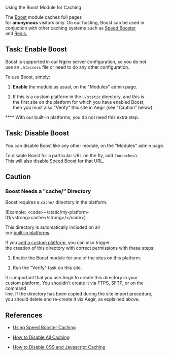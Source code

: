 Using the Boost Module for Caching

The [Boost](https://drupal.org/project/boost) module caches full pages\
for **anonymous** visitors only. On our hosting, Boost can be used in\
conjuction with other caching systems such as [Speed
Booster](cache-speed-booster)\
and [Redis.](cache-redis)

Task: Enable Boost
------------------

Boost is supported in our Nginx server configuration, so you do not\
use an `.htaccess` file or need to do any other configuration.

To use Boost, simply:

1.  **Enable** the module as usual, on the "Modules" admin page.

<!-- -->

1.  If this is a custom platform in the `~/static` directory, and this
    is\
    the first site on the platform for which you have enabled Boost,\
    then you must also "Verify" this site in Aegir (see
    "Caution" below).

**** With our built-in platforms, you do not need this extra step.

Task: Disable Boost
-------------------

You can disable Boost like any other module, on the "Modules" admin
page.

To disable Boost for a particular URL on the fly, add `?nocache=1`.\
This will also disable [Speed Boost](cache-speed-booster) for that URL.

Caution
-------

### Boost Needs a "cache/" Directory

Boost requires a `cache/` directory in the platform.


(Example: &lt;code&gt;\~/static/my-platform-01/&lt;strong&gt;cache&lt;/strong&gt;/&lt;/code&gt;)

This directory is automatically included on all\
our [built-in platforms](built-in-platforms).

If you [add a custom platform](add-custom-platform), you can also
trigger\
the creation of this directory with correct permissions with these
steps:

1.  Enable the Boost module for one of the sites on this platform.

<!-- -->

1.  Run the "Verify" task on this site.

It is important that you use Aegir to create this directory in your\
custom platform. You shouldn't create it via FTPS, SFTP, or on the
command\
line. If the directory has been copied during the site import
procedure,\
you should delete and re-create it via Aegir, as explained above.

References
----------

-   [Using Speed Booster Caching](cache-speed-booster)

<!-- -->

-   [How to Disable All Caching](cache-disable-all)

<!-- -->

-   [How to Disable CSS and Javascript Caching](cache-disable-css-js)

